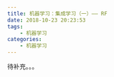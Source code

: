 ```yaml
---
title: 机器学习：集成学习（一）—— RF
date: 2018-10-23 20:23:53
tags: 
    - 机器学习
categories:
    - 机器学习
---
```


待补充。。。